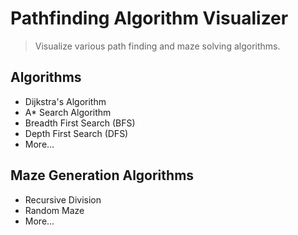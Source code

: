 # Pathfinding Algorithm Visualizer

> Visualize various path finding and maze solving algorithms.

## Algorithms

- Dijkstra's Algorithm
- A* Search Algorithm
- Breadth First Search (BFS)
- Depth First Search (DFS)
- More...

## Maze Generation Algorithms
- Recursive Division
- Random Maze
- More...
